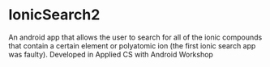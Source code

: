 # IonicSearch2
An android app that allows the user to search for all of the ionic compounds that contain a certain element or polyatomic ion (the first ionic search app was faulty). Developed in Applied CS with Android Workshop

